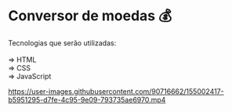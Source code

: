 # Conversor de moedas 💰
 
Tecnologias que serão utilizadas: <br>
<br>
=> HTML <br>
=> CSS <br>
=> JavaScript<br>


https://user-images.githubusercontent.com/90716662/155002417-b5951295-d7fe-4c95-9e09-793735ae6970.mp4

